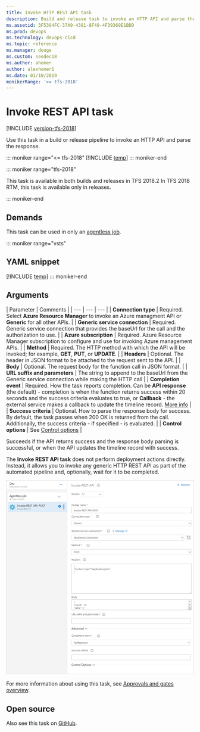 ```yaml
---
title: Invoke HTTP REST API task
description: Build and release task to invoke an HTTP API and parse the response with a build or release pipeline in Azure Pipelines and TFS
ms.assetid: 3F5394FC-37A9-4381-8F49-4F39369E1BDD
ms.prod: devops
ms.technology: devops-cicd
ms.topic: reference
ms.manager: douge
ms.custom: seodec18
ms.author: ahomer
author: alexhomer1
ms.date: 01/10/2019
monikerRange: '>= tfs-2018'
---
```


# Invoke REST API task

[!INCLUDE [version-tfs-2018](../../_shared/version-tfs-2018.md)]

Use this task in a build or release pipeline to invoke an HTTP API and parse the response.

::: moniker range="<= tfs-2018"
[!INCLUDE [temp](../../_shared/concept-rename-note.md)]
::: moniker-end

::: moniker range="tfs-2018"

This task is available in both builds and releases in TFS 2018.2 In TFS 2018 RTM, this task is available only in releases.

::: moniker-end

## Demands

This task can be used in only an [agentless job](../../process/server-phases.md).

::: moniker range="vsts"
## YAML snippet
[!INCLUDE [temp](../_shared/yaml/InvokeRestApiV1.md)]
::: moniker-end

## Arguments

| Parameter | Comments |
| --- | --- | --- |
| **Connection type** | Required. Select **Azure Resource Manager** to invoke an Azure managment API or **Generic** for all other APIs. |
| **Generic service connection** | Required. Generic service connection that provides the baseUrl for the call and the authorization to use. |
| **Azure subscription** | Required. Azure Resource Manager subscription to configure and use for invoking Azure management APIs. |
| **Method** | Required. The HTTP method with which the API will be invoked; for example, **GET**, **PUT**, or **UPDATE**. |
| **Headers** | Optional. The header in JSON format to be attached to the request sent to the API. |
| **Body** | Optional. The request body for the function call in JSON format. |
| **URL suffix and parameters** | The string to append to the baseUrl from the Generic service connection while making the HTTP call | 
| **Completion event** | Required. How the task reports completion. Can be **API response** (the default) - completion is when the function returns success within 20 seconds and the success criteria evaluates to true, or **Callback** - the external service makes a callback to update the timeline record. [More info](https://github.com/Microsoft/azure-pipelines-extensions/blob/master/ServerTaskHelper/HttpRequestSampleWithoutHandler)  |
| **Success criteria** | Optional. How to parse the response body for success. By default, the task passes when 200 OK is returned from the call. Additionally, the success criteria - if specified - is evaluated. |
| **Control options** | See [Control options](../../process/tasks.md#controloptions) |

Succeeds if the API returns success and the response body parsing is successful, or when the API updates the timeline record with success.

The **Invoke REST API task** does not perform deployment actions directly.
Instead, it allows you to invoke any generic HTTP REST API as part of the automated
pipeline and, optionally, wait for it to be completed.

![Configuring an Invoke REST API task](_img/invoke-rest-api-task.png)

For more information about using this task, see [Approvals and gates overview](../../release/approvals/index.md).

## Open source

Also see this task on [GitHub](https://github.com/Microsoft/azure-pipelines-tasks/tree/master/Tasks/InvokeRestApiV1).
